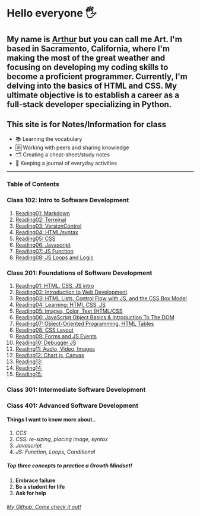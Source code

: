 # Hello everyone 🖐️

My name is [Arthur](https://arthurbfrancisco.github.io/reading-notes/) 
but you can call me Art. I'm based in Sacramento, California, where I'm making the most of the great weather and focusing on developing my coding skills to become a proficient programmer. Currently, I'm delving into the basics of HTML and CSS. My ultimate objective is to establish a career as a full-stack developer specializing in Python.
---

## **This site is for Notes/Information for class**

- 📚 Learning the vocabulary
- 🆔 Working with peers and sharing knowledge
- 🗂 ️Creating a cheat-sheet/study notes
- 📓 Keeping a journal of everyday activities

---

### **Table of Contents**

### Class 102: Intro to Software Development

1. [Reading01: Markdown](class102d50/read01.md)
2. [Reading02: Terminal](class102d50/read02.md)
3. [Reading03: VersionControl](class102d50/read03.md)
4. [Reading04: HTML/syntax](class102d50/read04.md)
5. [Reading05: CSS](class102d50/read05.md)
6. [Reading06: Javascript](class102d50/read06.md)
7. [Reading07: JS Function](class102d50/read07.md)
8. [Reading08: JS Loops and Logic](class102d50/read08.md)

### Class 201: Foundations of Software Development

1. [Reading01: HTML, CSS, JS intro](class201/class01.md)
2. [Reading02: Introduction to Web Development](class201/class02.md)
3. [Reading03: HTML Lists, Control Flow with JS, and the CSS Box Model](class201/class03.md)
4. [Reading04: Learning: HTMl, CSS, JS](class201/class04.md)
5. [Reading05: Images, Color, Text (HTML/CSS](class201/class05.md)
6. [Reading06: JavaScript Object Basics & Introduction To The DOM](class201/class06.md)
7. [Reading07: Object-Oriented Programming, HTML Tables](class201/class07.md)
8. [Reading08: CSS Layout](class201/class08.md)
9. [Reading09: Forms and JS Events](class201/class09.md)
10. [Reading10: Debugger JS](class201/class10.md)
11. [Reading11: Audio, Video, Images](class201/class11.md)
12. [Reading12: Chart.js, Canvas](class201/class12.md)
13. [Reading13:](class201/class13.md)
14. [Reading14:](class201/class14.md)
15. [Reading15:](class201/class15.md)

### Class 301: Intermediate Software Development

### Class 401: Advanced Software Development

#### **Things I want to know more about..**

1. _CCS_
2. _CSS: re-sizing, placing image, syntax_
3. _Javascript_
4. _JS: Function, Loops, Conditional_

##### Top three concepts to practice a Growth Mindset!

   1. **Embrace failure**
   2. **Be a student for life**
   3. **Ask for help**


###### [My Github: Come check it out!](https://github.com/arthurbfrancisco)
